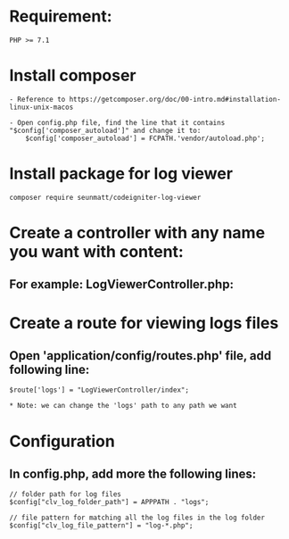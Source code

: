 # Requirement:
	PHP >= 7.1

# Install composer
	- Reference to https://getcomposer.org/doc/00-intro.md#installation-linux-unix-macos

	- Open config.php file, find the line that it contains "$config['composer_autoload']" and change it to:
		$config['composer_autoload'] = FCPATH.'vendor/autoload.php';

# Install package for log viewer
	composer require seunmatt/codeigniter-log-viewer

# Create a controller with any name you want with content:
## For example: LogViewerController.php:


# Create a route for viewing logs files
## Open 'application/config/routes.php' file, add following line:
	$route['logs'] = "LogViewerController/index";

	* Note: we can change the 'logs' path to any path we want

# Configuration

## In config.php, add more the following lines:
	// folder path for log files
	$config["clv_log_folder_path"] = APPPATH . "logs";

	// file pattern for matching all the log files in the log folder
	$config["clv_log_file_pattern"] = "log-*.php";
